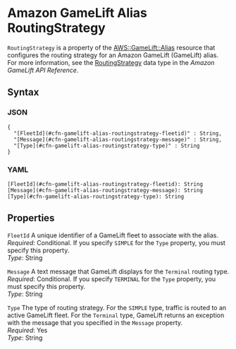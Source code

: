 # Amazon GameLift Alias RoutingStrategy<a name="aws-properties-gamelift-alias-routingstrategy"></a>

`RoutingStrategy` is a property of the [AWS::GameLift::Alias](aws-resource-gamelift-alias.md) resource that configures the routing strategy for an Amazon GameLift \(GameLift\) alias\. For more information, see the [RoutingStrategy](https://docs.aws.amazon.com/gamelift/latest/apireference/API_RoutingStrategy.html) data type in the *Amazon GameLift API Reference*\.

## Syntax<a name="w2922ab1c21c10d129c13c15b5"></a>

### JSON<a name="aws-properties-gamelift-alias-routingstrategy-syntax.json"></a>

```
{
  "[FleetId](#cfn-gamelift-alias-routingstrategy-fleetid)" : String,
  "[Message](#cfn-gamelift-alias-routingstrategy-message)" : String,
  "[Type](#cfn-gamelift-alias-routingstrategy-type)" : String
}
```

### YAML<a name="aws-properties-gamelift-alias-routingstrategy-syntax.yaml"></a>

```
[FleetId](#cfn-gamelift-alias-routingstrategy-fleetid): String
[Message](#cfn-gamelift-alias-routingstrategy-message): String
[Type](#cfn-gamelift-alias-routingstrategy-type): String
```

## Properties<a name="w2922ab1c21c10d129c13c15b7"></a>

`FleetId`  <a name="cfn-gamelift-alias-routingstrategy-fleetid"></a>
A unique identifier of a GameLift fleet to associate with the alias\.  
*Required*: Conditional\. If you specify `SIMPLE` for the `Type` property, you must specify this property\.  
*Type*: String

`Message`  <a name="cfn-gamelift-alias-routingstrategy-message"></a>
A text message that GameLift displays for the `Terminal` routing type\.  
*Required*: Conditional\. If you specify `TERMINAL` for the `Type` property, you must specify this property\.  
*Type*: String

`Type`  <a name="cfn-gamelift-alias-routingstrategy-type"></a>
The type of routing strategy\. For the `SIMPLE` type, traffic is routed to an active GameLift fleet\. For the `Terminal` type, GameLift returns an exception with the message that you specified in the `Message` property\.  
*Required*: Yes  
*Type*: String